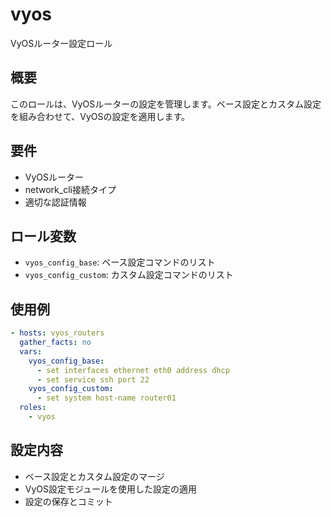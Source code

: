 # vyos

VyOSルーター設定ロール

## 概要

このロールは、VyOSルーターの設定を管理します。ベース設定とカスタム設定を組み合わせて、VyOSの設定を適用します。

## 要件

- VyOSルーター
- network_cli接続タイプ
- 適切な認証情報

## ロール変数

- `vyos_config_base`: ベース設定コマンドのリスト
- `vyos_config_custom`: カスタム設定コマンドのリスト

## 使用例

```yaml
- hosts: vyos_routers
  gather_facts: no
  vars:
    vyos_config_base:
      - set interfaces ethernet eth0 address dhcp
      - set service ssh port 22
    vyos_config_custom:
      - set system host-name router01
  roles:
    - vyos
```

## 設定内容

- ベース設定とカスタム設定のマージ
- VyOS設定モジュールを使用した設定の適用
- 設定の保存とコミット